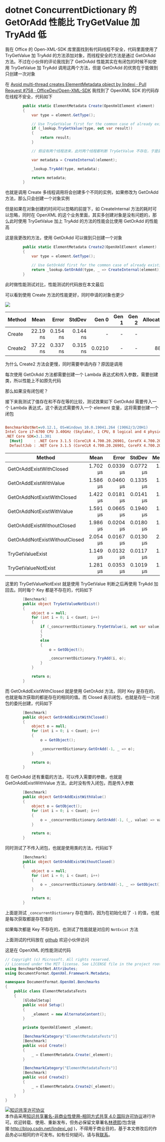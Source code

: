 # dotnet ConcurrentDictionary 的 GetOrAdd 性能比 TryGetValue 加 TryAdd 低

我在 Office 的 Open-XML-SDK 库里面找到有代码线程不安全，代码里面使用了 TryGetValue 加 TryAdd 的方法添加对象，而线程安全的方法是通过 GetOrAdd 方法。不过在小伙伴的评论我找到了 GetOrAdd 性能其实在有闭包的时候不如使用 TryGetValue 加 TryAdd 调用这两个方法，但是 GetOrAdd 的优势在于能做到只创建一次对象

<!--more-->
<!-- CreateTime:2020/7/16 11:00:59 -->

<!-- 发布 -->

在 [Avoid multi-thread creates ElementMetadata object by lindexi · Pull Request #758 · OfficeDev/Open-XML-SDK](https://github.com/OfficeDev/Open-XML-SDK/pull/758 ) 我找到了 OpenXML SDK 的代码存在线程不安全，代码如下

```csharp
        public static ElementMetadata Create(OpenXmlElement element)
        {
            var type = element.GetType();

            // Use TryGetValue first for the common case of already existing types to limit number of allocations
            if (_lookup.TryGetValue(type, out var result))
            {
                return result;
            }

            // 假设有两个线程进来，此时两个线程都判断 TryGetValue 不存在，于是就会使用 CreateInternal 创建对象

            var metadata = CreateInternal(element);

            _lookup.TryAdd(type, metadata);

            return metadata;
        }
```

也就是调用 Create 多线程调用将会创建多个不同的实例，如果修改为 GetOrAdd 方法，那么只会创建一个对象实例

但是如果在对象创建的时间可以忽略的前提下，如 CreateInternal 方法的耗时可以忽略，同时在 OpenXML 的这个业务里面，其实多创建对象是没有问题的，那么此时使用 TryGetValue 加上 TryAdd 的方法的性能会比使用 GetOrAdd 的性能高

这是我更改的方法，使用 GetOrAdd 可以做到只创建一个对象

```csharp
        public static ElementMetadata Create2(OpenXmlElement element)
        {
            var type = element.GetType();

            // Use GetOrAdd first for the common case of already existing types to limit number of allocations
            return _lookup.GetOrAdd(type, _ => CreateInternal(element));
        }
```

此时做性能测试对比，性能测试的代码放在本文最后

可以看到使用 Create 方法的性能更好，同时申请的对象也更少

<!-- ![](image/dotnet ConcurrentDictionary 的 GetOrAdd 性能比 TryGetValue 加 TryAdd 低/dotnet ConcurrentDictionary 的 GetOrAdd 性能比 TryGetValue 加 TryAdd 低0.png) -->

![](http://image.acmx.xyz/lindexi%2F2020716116373889.jpg)

|  Method |     Mean |    Error |   StdDev |  Gen 0 | Gen 1 | Gen 2 | Allocated |
|-------- |---------:|---------:|---------:|-------:|------:|------:|----------:|
|  Create | 22.19 ns | 0.154 ns | 0.144 ns |      - |     - |     - |         - |
| Create2 | 37.22 ns | 0.337 ns | 0.315 ns | 0.0210 |     - |     - |      88 B |

为什么 Create2 方法会更慢，同时需要申请内存？原因是调用

每次使用 GetOrAdd 方法都需要创建一个 Lambda 表达式和传入参数，需要创建类，所以性能上不如原先代码

那么如果没有闭包呢？

接下来我测试了值存在和不存在等的比较，测试效果如下 GetOrAdd 需要传入一个 Lambda 表达式，这个表达式需要传入一个 element 变量，这将需要创建一个闭包

``` ini

BenchmarkDotNet=v0.12.1, OS=Windows 10.0.19041.264 (19062/3/20H1)
Intel Core i7-6700 CPU 3.40GHz (Skylake), 1 CPU, 8 logical and 4 physical cores
.NET Core SDK=3.1.301
  [Host]     : .NET Core 3.1.5 (CoreCLR 4.700.20.26901, CoreFX 4.700.20.27001), X64 RyuJIT
  DefaultJob : .NET Core 3.1.5 (CoreCLR 4.700.20.26901, CoreFX 4.700.20.27001), X64 RyuJIT


```

|                        Method |     Mean |     Error |    StdDev |   Median |
|------------------------------ |---------:|----------:|----------:|---------:|
|       GetOrAddExistWithClosed | 1.702 μs | 0.0339 μs | 0.0772 μs | 1.659 μs |
|        GetOrAddExistWithValue | 1.586 μs | 0.0460 μs | 0.1335 μs | 1.518 μs |
|    GetOrAddNotExistWithClosed | 1.422 μs | 0.0181 μs | 0.0141 μs | 1.417 μs |
|     GetOrAddNotExistWithValue | 1.591 μs | 0.0665 μs | 0.1940 μs | 1.529 μs |
|    GetOrAddExistWithoutClosed | 1.986 μs | 0.0204 μs | 0.0180 μs | 1.991 μs |
| GetOrAddNotExistWithoutClosed | 2.054 μs | 0.0167 μs | 0.0130 μs | 2.057 μs |
|              TryGetValueExist | 1.149 μs | 0.0132 μs | 0.0117 μs | 1.144 μs |
|           TryGetValueNotExist | 1.281 μs | 0.0353 μs | 0.1019 μs | 1.229 μs |


这里的 TryGetValueNotExist 就是使用 TryGetValue 判断之后再使用 TryAdd 加回去。同时每个 Key 都是不存在的，代码如下

```csharp
        [Benchmark]
        public object TryGetValueNotExist()
        {
            object o = null;
            for (int i = 0; i < Count; i++)
            {
                if (_concurrentDictionary.TryGetValue(i, out var value))
                {
                }
                else
                {
                    o = GetObject();

                    _concurrentDictionary.TryAdd(i, o);
                }
            }

            return o;
        }
```

而 GetOrAddExistWithClosed 就是使用 GetOrAdd 方法，同时 Key 是存在的，也就是每次获取的都是存在的相同的值。而 Closed 表示闭包，也就是存在一次闭包的委托创建，代码如下

```csharp
        [Benchmark]
        public object GetOrAddExistWithClosed()
        {
            object o = null;
            for (int i = 0; i < Count; i++)
            {
                o = GetObject();

                _concurrentDictionary.GetOrAdd(-1, _ => o);
            }

            return o;
        }
```

在 GetOrAdd 还有重载的方法，可以传入需要的参数，也就是 GetOrAddExistWithValue 方法，此时没有传入闭包，而是传入参数

```csharp
        [Benchmark]
        public object GetOrAddExistWithValue()
        {
            object o = GetObject();
            for (int i = 0; i < Count; i++)
            {
                o = _concurrentDictionary.GetOrAdd(-1, (_, value) => value, o);
            }

            return o;
        }
```

同时测试了不传入闭包，也就是使用类的方法，代码如下

```csharp
        [Benchmark]
        public object GetOrAddExistWithoutClosed()
        {
            object o = null;
            for (int i = 0; i < Count; i++)
            {
                o = _concurrentDictionary.GetOrAdd(-1, _ => GetObject());
            }

            return o;
        }
```

上面是测试 `_concurrentDictionary` 存在值的，因为在初始化给了 `-1` 的值，也就是每次获取都是存在值的

如果每次都是 Key 不存在的，也测试了性能就是对应的 `NotExist` 方法

上面测试的代码放在 [github](https://github.com/lindexi/lindexi_gd/tree/4f1793cb116e8609ec09c2c6f00c63413ba96aca/YawyahunecafeCorekeenaine ) 欢迎小伙伴访问

这是在 OpenXML 的性能测试代码

```csharp
// Copyright (c) Microsoft. All rights reserved.
// Licensed under the MIT license. See LICENSE file in the project root for full license information.
using BenchmarkDotNet.Attributes;
using DocumentFormat.OpenXml.Framework.Metadata;

namespace DocumentFormat.OpenXml.Benchmarks
{
    public class ElementMetadataTests
    {
        [GlobalSetup]
        public void Setup()
        {
            _element = new AlternateContent();
        }

        private OpenXmlElement _element;

        [BenchmarkCategory("ElementMetadataTests")]
        [Benchmark]
        public void Create()
        {
            _ = ElementMetadata.Create(_element);
        }

        [BenchmarkCategory("ElementMetadataTests")]
        [Benchmark]
        public void Create2()
        {
            _ = ElementMetadata.Create2(_element);
        }
    }
}
```

<a rel="license" href="http://creativecommons.org/licenses/by-nc-sa/4.0/"><img alt="知识共享许可协议" style="border-width:0" src="https://licensebuttons.net/l/by-nc-sa/4.0/88x31.png" /></a><br />本作品采用<a rel="license" href="http://creativecommons.org/licenses/by-nc-sa/4.0/">知识共享署名-非商业性使用-相同方式共享 4.0 国际许可协议</a>进行许可。欢迎转载、使用、重新发布，但务必保留文章署名[林德熙](http://blog.csdn.net/lindexi_gd)(包含链接:http://blog.csdn.net/lindexi_gd )，不得用于商业目的，基于本文修改后的作品务必以相同的许可发布。如有任何疑问，请与我[联系](mailto:lindexi_gd@163.com)。
